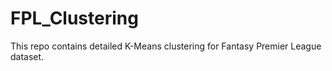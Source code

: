 # FPL_Clustering
This repo contains detailed K-Means clustering for Fantasy Premier League dataset.
